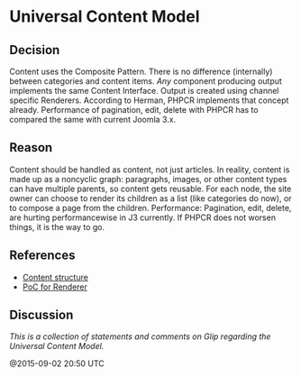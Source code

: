 # Universal Content Model

## Decision

Content uses the Composite Pattern. There is no difference (internally) between categories and 
content items. *Any* component producing output implements the same Content Interface. 
Output is created using channel specific Renderers. 
According to Herman, PHPCR implements that concept already. 
Performance of pagination, edit, delete with PHPCR has to compared the same with current 
Joomla 3.x. 

## Reason

Content should be handled as content, not just articles. In reality, content is made up as a 
non­cyclic graph: paragraphs, images, or other content types can have multiple parents, so 
content gets re­usable. For each node, the site owner can choose to render its children as a list 
(like categories do now), or to compose a page from the children. 
Performance: Pagination, edit, delete, are hurting performance­wise in J3 currently. If PHPCR 
does not worsen things, it is the way to go. 

## References

  - [Content structure](http://nibralab.github.io/joomla­architecture/content­structure.html) 
  - [PoC for Renderer](https://github.com/nibralab/joomla­architecture/blob/master/poc/dynamic­renderer.php) 

## Discussion

*This is a collection of statements and comments on Glip regarding the Universal Content Model.*

@2015-09-02 20:50 UTC
